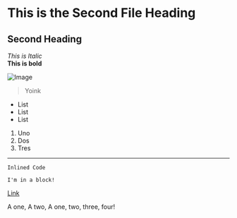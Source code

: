 # This is the Second File Heading
## Second Heading
*This is Italic*  
**This is bold** 

![Image](https://myang25.github.io/cse15l-lab-reports/Install%20VSCode.png)
> Yoink

- List
- List
- List

1. Uno
2. Dos
3. Tres

---

`Inlined Code`

```
I'm in a block!
```

[Link](https://www.youtube.com/)

A one, A two, A one, two, three, four!
